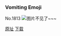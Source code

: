 ### Vomiting Emoji
No.1813
![图片不见了~~~](https://imgs.xkcd.com/comics/vomiting_emoji.png)

[原址](https://xkcd.com//1813) [下载](https://imgs.xkcd.com/comics/vomiting_emoji.png)


